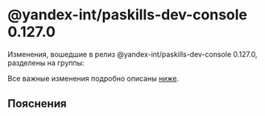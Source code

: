 # @yandex-int/paskills-dev-console 0.127.0

<!-- ЧЕЛОВЕЧЕСКОЕ ВСТУПЛЕНИЕ -->

Изменения, вошедшие в релиз @yandex-int/paskills-dev-console 0.127.0, разделены на группы:

Все важные изменения подробно описаны [ниже](#Пояснения).

## Пояснения

